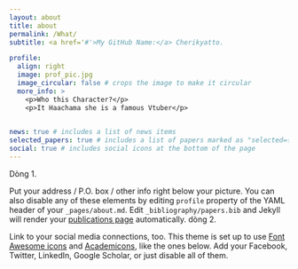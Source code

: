 ```yaml
---
layout: about
title: about
permalink: /What/
subtitle: <a href='#'>My GitHub Name:</a> Cherikyatto.

profile:
  align: right
  image: prof_pic.jpg
  image_circular: false # crops the image to make it circular
  more_info: >
    <p>Who this Character?</p>
    <p>It Haachama she is a famous Vtuber</p>
    

news: true # includes a list of news items
selected_papers: true # includes a list of papers marked as "selected={true}"
social: true # includes social icons at the bottom of the page
---
```


Dòng 1.

Put your address / P.O. box / other info right below your picture. You can also disable any of these elements by editing `profile` property of the YAML header of your `_pages/about.md`. Edit `_bibliography/papers.bib` and Jekyll will render your [publications page](/al-folio/publications/) automatically. dòng 2.

Link to your social media connections, too. This theme is set up to use [Font Awesome icons](https://fontawesome.com/) and [Academicons](https://jpswalsh.github.io/academicons/), like the ones below. Add your Facebook, Twitter, LinkedIn, Google Scholar, or just disable all of them.
